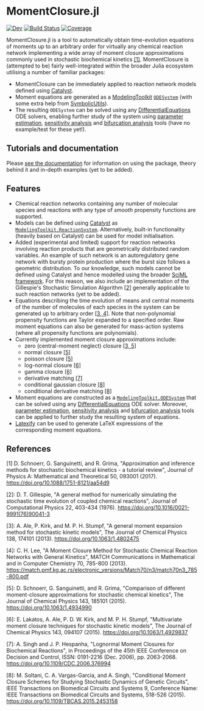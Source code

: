 # MomentClosure.jl

[![Dev](https://img.shields.io/badge/docs-dev-blue.svg)](https://augustinas1.github.io/MomentClosure.jl/dev/)
[![Build Status](https://github.com/augustinas1/MomentClosure.jl/workflows/CI/badge.svg)](https://github.com/augustinas1/MomentClosure.jl/actions)
[![Coverage](https://codecov.io/gh/augustinas1/MomentClosure.jl/branch/main/graph/badge.svg)](https://codecov.io/gh/augustinas1/MomentClosure.jl)

MomentClosure.jl is a tool to automatically obtain time-evolution equations of moments up to an arbitrary order for virtually any chemical reaction network implementing a wide array of moment closure approximations commonly used in stochastic biochemical kinetics [[1]](#1). MomentClosure is (attempted to be) fairly well-integrated within the broader Julia ecosystem utilising a number of familiar packages:
- MomentClosure can be immediately applied to reaction network models defined using [Catalyst](https://github.com/SciML/Catalyst.jl/issues/22).
- Moment equations are generated as a [ModelingToolkit](https://github.com/SciML/ModelingToolkit.jl) [`ODESystem`](https://mtk.sciml.ai/stable/systems/ODESystem/) (with some extra help from [SymbolicUtils](https://github.com/JuliaSymbolics/SymbolicUtils.jl)).
- The resulting `ODESystem` can be solved using any [DifferentialEquations](https://github.com/SciML/DifferentialEquations.jl/) ODE solvers, enabling further study of the system using [parameter estimation](https://diffeq.sciml.ai/stable/analysis/parameter_estimation/), [sensitivity analysis](https://diffeq.sciml.ai/stable/analysis/sensitivity/) and [bifurcation analysis](https://diffeq.sciml.ai/stable/analysis/bifurcation/) tools (have no example/test for these yet!).

## Tutorials and documentation

Please [see the documentation](https://augustinas1.github.io/MomentClosure.jl/dev/) for information on using the package, theory behind it and in-depth examples (yet to be added).

## Features
- Chemical reaction networks containing any number of molecular species and reactions with any type of *smooth* propensity functions are supported.
- Models can be defined using [Catalyst](https://github.com/SciML/Catalyst.jl/issues/22) as [`ModelingToolkit.ReactionSystem`](https://catalyst.sciml.ai/dev/api/catalyst_api/#ModelingToolkit.ReactionSystem). Alternatively, built-in functionality (heavily based on Catalyst) can be used for model initialisation.
- Added (experimental and limited) support for reaction networks involving reaction products that are geometrically distributed random variables. An example of such network is an autoregulatory gene network with bursty protein production where the burst size follows a geometric distribution. To our knowledge, such models cannot be defined using Catalyst and hence modelled using the broader [SciML framework](https://github.com/SciML/). For this reason, we also include an implementation of the Gillespie's Stochastic Simulation Algorithm [[2]](#2) generally applicable to such reaction networks (yet to be added).
- Equations describing the time evolution of means and central moments of the number of molecules of each species in the system can be generated up to arbitrary order [[3, 4]](#3). Note that non-polynomial propensity functions are Taylor expanded to a specified order. Raw moment equations can also be generated for mass-action systems (where all propensity functions are polynomials).
- Currently implemented moment closure approximations include:
	- zero (central-moment neglect) closure [[3, 5]](#3)
	- normal closure [[5]](#5)
	- poisson closure [[5]](#5)
	- log-normal closure [[6]](#6)
	- gamma closure [[6]](#6)
	- derivative matching [[7]](#7)
	- conditional gaussian closure [[8]](#8)
	- conditional derivative matching [[8]](#8)
- Moment equations are constructed as a [`ModelingToolkit.ODESystem`](https://mtk.sciml.ai/stable/systems/ODESystem/) that can be solved using any [DifferentialEquations](https://github.com/SciML/DifferentialEquations.jl/) ODE solver. Moreover, [parameter estimation](https://diffeq.sciml.ai/stable/analysis/parameter_estimation/), [sensitivity analysis](https://diffeq.sciml.ai/stable/analysis/sensitivity/) and [bifurcation analysis](https://diffeq.sciml.ai/stable/analysis/bifurcation/) tools can be applied to further study the resulting system of equations.
- [Latexify](https://github.com/korsbo/Latexify.jl) can be used to generate LaTeX expressions of the corresponding moment equations.

## References

<a id="1">[1]</a> D. Schnoerr, G. Sanguinetti, and R. Grima, "Approximation and inference methods for stochastic biochemical kinetics - a tutorial review", Journal of Physics A: Mathematical and Theoretical 50, 093001 (2017). https://doi.org/10.1088/1751-8121/aa54d9

<a id="2">[2]</a>: D. T. Gillespie, "A general method for numerically simulating the stochastic time evolution of coupled chemical reactions", Journal of Computational Physics 22, 403-434 (1976). https://doi.org/10.1016/0021-9991(76)90041-3

<a id="3">[3]</a>: A. Ale, P. Kirk, and M. P. H. Stumpf, "A general moment expansion method for stochastic kinetic models", The Journal of Chemical Physics 138, 174101 (2013). https://doi.org/10.1063/1.4802475

<a id="4">[4]</a>: C. H. Lee, "A Moment Closure Method for Stochastic Chemical Reaction Networks with General Kinetics", MATCH Communications in Mathematical and in Computer Chemistry 70, 785-800 (2013). https://match.pmf.kg.ac.rs/electronic_versions/Match70/n3/match70n3_785-800.pdf

<a id="5">[5]</a>: D. Schnoerr, G. Sanguinetti, and R. Grima, "Comparison of different moment-closure approximations for stochastic chemical kinetics", The Journal of Chemical Physics 143, 185101 (2015). https://doi.org/10.1063/1.4934990

<a id="6">[6]</a>: E. Lakatos, A. Ale, P. D. W. Kirk, and M. P. H. Stumpf, "Multivariate moment closure techniques for stochastic kinetic models", The Journal of Chemical Physics 143, 094107 (2015). https://doi.org/10.1063/1.4929837

<a id="7">[7]</a>: A. Singh and J. P. Hespanha, "Lognormal Moment Closures for Biochemical Reactions", in Proceedings of the 45th IEEE Conference on Decision and Control, ISSN: 0191-2216 (Dec. 2006), pp. 2063-2068. https://doi.org/10.1109/CDC.2006.376994

<a id="8">[8]</a>: M. Soltani, C. A. Vargas-Garcia, and A. Singh, "Conditional Moment Closure Schemes for Studying Stochastic Dynamics of Genetic Circuits", IEEE Transactions on Biomedical Circuits and Systems 9, Conference Name: IEEE Transactions on Biomedical Circuits and Systems, 518-526 (2015). https://doi.org/10.1109/TBCAS.2015.2453158
